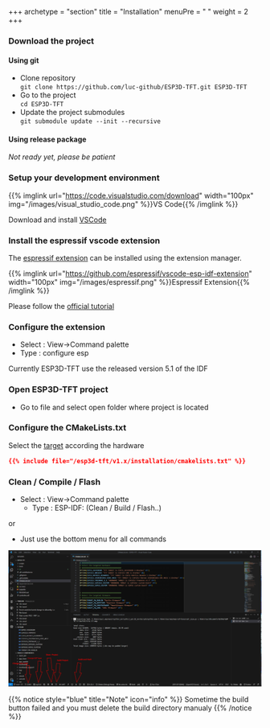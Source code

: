 +++
archetype = "section"
title = "Installation"
menuPre = "<i class='fas fa-hammer'></i> "
weight = 2
+++
### Download the project

#### Using git
* Clone repository   
`git clone https://github.com/luc-github/ESP3D-TFT.git ESP3D-TFT`
* Go to the project   
`cd ESP3D-TFT`
* Update the project submodules   
`git submodule update --init --recursive`

#### Using release package

*Not ready yet, please be patient*

### Setup your development environment

{{% imglink url="https://code.visualstudio.com/download" width="100px" img="/images/visual_studio_code.png" %}}VS Code{{% /imglink %}}

Download and install [VSCode](https://code.visualstudio.com/download)

### Install the espressif vscode extension

The [espressif extension](https://github.com/espressif/vscode-esp-idf-extension) can be installed using the extension manager.    

{{% imglink url="https://github.com/espressif/vscode-esp-idf-extension" width="100px" img="/images/espressif.png" %}}Espressif Extension{{% /imglink %}}

Please follow the [official tutorial](https://github.com/espressif/vscode-esp-idf-extension/blob/master/docs/tutorial/install.md)

### Configure the extension
- Select : View->Command palette 
- Type : configure esp

Currently ESP3D-TFT use the released version 5.1  of the IDF 

### Open ESP3D-TFT project
- Go to file and select open folder where project is located

### Configure the CMakeLists.txt
Select the [target](/esp3d-tft/v1.x/hardware) according the hardware
```cmake
{{% include file="/esp3d-tft/v1.x/installation/cmakelists.txt" %}}
```

### Clean / Compile / Flash
- Select : View->Command palette 
    - Type : ESP-IDF: (Clean / Build / Flash..)    

or

- Just use the bottom menu for all commands

![image](vscodeInterface.png?width=400px)

{{% notice style="blue" title="Note" icon="info" %}}
Sometime the build button failed and you must delete the build directory manualy
{{% /notice %}}